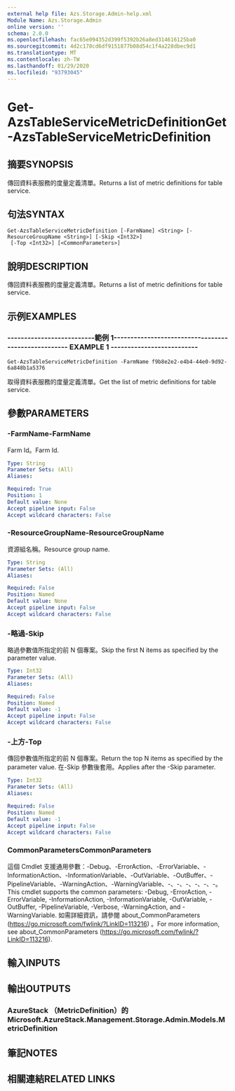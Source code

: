```yaml
---
external help file: Azs.Storage.Admin-help.xml
Module Name: Azs.Storage.Admin
online version: ''
schema: 2.0.0
ms.openlocfilehash: fac65e094352d399f5392b26a8ed314616125ba0
ms.sourcegitcommit: 4d2c178cd6df9151877b08d54c1f4a228dbec9d1
ms.translationtype: MT
ms.contentlocale: zh-TW
ms.lasthandoff: 01/29/2020
ms.locfileid: "93793045"
---
```

# <span data-ttu-id="80e3b-101">Get-AzsTableServiceMetricDefinition</span><span class="sxs-lookup"><span data-stu-id="80e3b-101">Get-AzsTableServiceMetricDefinition</span></span>

## <span data-ttu-id="80e3b-102">摘要</span><span class="sxs-lookup"><span data-stu-id="80e3b-102">SYNOPSIS</span></span>
<span data-ttu-id="80e3b-103">傳回資料表服務的度量定義清單。</span><span class="sxs-lookup"><span data-stu-id="80e3b-103">Returns a list of metric definitions for table service.</span></span>

## <span data-ttu-id="80e3b-104">句法</span><span class="sxs-lookup"><span data-stu-id="80e3b-104">SYNTAX</span></span>

```
Get-AzsTableServiceMetricDefinition [-FarmName] <String> [-ResourceGroupName <String>] [-Skip <Int32>]
 [-Top <Int32>] [<CommonParameters>]
```

## <span data-ttu-id="80e3b-105">說明</span><span class="sxs-lookup"><span data-stu-id="80e3b-105">DESCRIPTION</span></span>
<span data-ttu-id="80e3b-106">傳回資料表服務的度量定義清單。</span><span class="sxs-lookup"><span data-stu-id="80e3b-106">Returns a list of metric definitions for table service.</span></span>

## <span data-ttu-id="80e3b-107">示例</span><span class="sxs-lookup"><span data-stu-id="80e3b-107">EXAMPLES</span></span>

### <span data-ttu-id="80e3b-108">--------------------------範例 1--------------------------</span><span class="sxs-lookup"><span data-stu-id="80e3b-108">-------------------------- EXAMPLE 1 --------------------------</span></span>
```
Get-AzsTableServiceMetricDefinition -FarmName f9b8e2e2-e4b4-44e0-9d92-6a848b1a5376
```

<span data-ttu-id="80e3b-109">取得資料表服務的度量定義清單。</span><span class="sxs-lookup"><span data-stu-id="80e3b-109">Get the list of metric definitions for table service.</span></span>

## <span data-ttu-id="80e3b-110">參數</span><span class="sxs-lookup"><span data-stu-id="80e3b-110">PARAMETERS</span></span>

### <span data-ttu-id="80e3b-111">-FarmName</span><span class="sxs-lookup"><span data-stu-id="80e3b-111">-FarmName</span></span>
<span data-ttu-id="80e3b-112">Farm Id。</span><span class="sxs-lookup"><span data-stu-id="80e3b-112">Farm Id.</span></span>

```yaml
Type: String
Parameter Sets: (All)
Aliases: 

Required: True
Position: 1
Default value: None
Accept pipeline input: False
Accept wildcard characters: False
```

### <span data-ttu-id="80e3b-113">-ResourceGroupName</span><span class="sxs-lookup"><span data-stu-id="80e3b-113">-ResourceGroupName</span></span>
<span data-ttu-id="80e3b-114">資源組名稱。</span><span class="sxs-lookup"><span data-stu-id="80e3b-114">Resource group name.</span></span>

```yaml
Type: String
Parameter Sets: (All)
Aliases: 

Required: False
Position: Named
Default value: None
Accept pipeline input: False
Accept wildcard characters: False
```

### <span data-ttu-id="80e3b-115">-略過</span><span class="sxs-lookup"><span data-stu-id="80e3b-115">-Skip</span></span>
<span data-ttu-id="80e3b-116">略過參數值所指定的前 N 個專案。</span><span class="sxs-lookup"><span data-stu-id="80e3b-116">Skip the first N items as specified by the parameter value.</span></span>

```yaml
Type: Int32
Parameter Sets: (All)
Aliases: 

Required: False
Position: Named
Default value: -1
Accept pipeline input: False
Accept wildcard characters: False
```

### <span data-ttu-id="80e3b-117">-上方</span><span class="sxs-lookup"><span data-stu-id="80e3b-117">-Top</span></span>
<span data-ttu-id="80e3b-118">傳回參數值所指定的前 N 個專案。</span><span class="sxs-lookup"><span data-stu-id="80e3b-118">Return the top N items as specified by the parameter value.</span></span>
<span data-ttu-id="80e3b-119">在-Skip 參數後套用。</span><span class="sxs-lookup"><span data-stu-id="80e3b-119">Applies after the -Skip parameter.</span></span>

```yaml
Type: Int32
Parameter Sets: (All)
Aliases: 

Required: False
Position: Named
Default value: -1
Accept pipeline input: False
Accept wildcard characters: False
```

### <span data-ttu-id="80e3b-120">CommonParameters</span><span class="sxs-lookup"><span data-stu-id="80e3b-120">CommonParameters</span></span>
<span data-ttu-id="80e3b-121">這個 Cmdlet 支援通用參數：-Debug、-ErrorAction、-ErrorVariable、-InformationAction、-InformationVariable、-OutVariable、-OutBuffer、-PipelineVariable、-WarningAction、-WarningVariable、-、-、-、-、-、-。</span><span class="sxs-lookup"><span data-stu-id="80e3b-121">This cmdlet supports the common parameters: -Debug, -ErrorAction, -ErrorVariable, -InformationAction, -InformationVariable, -OutVariable, -OutBuffer, -PipelineVariable, -Verbose, -WarningAction, and -WarningVariable.</span></span> <span data-ttu-id="80e3b-122">如需詳細資訊，請參閱 about_CommonParameters (https://go.microsoft.com/fwlink/?LinkID=113216) 。</span><span class="sxs-lookup"><span data-stu-id="80e3b-122">For more information, see about_CommonParameters (https://go.microsoft.com/fwlink/?LinkID=113216).</span></span>

## <span data-ttu-id="80e3b-123">輸入</span><span class="sxs-lookup"><span data-stu-id="80e3b-123">INPUTS</span></span>

## <span data-ttu-id="80e3b-124">輸出</span><span class="sxs-lookup"><span data-stu-id="80e3b-124">OUTPUTS</span></span>

### <span data-ttu-id="80e3b-125">AzureStack （MetricDefinition）的</span><span class="sxs-lookup"><span data-stu-id="80e3b-125">Microsoft.AzureStack.Management.Storage.Admin.Models.MetricDefinition</span></span>

## <span data-ttu-id="80e3b-126">筆記</span><span class="sxs-lookup"><span data-stu-id="80e3b-126">NOTES</span></span>

## <span data-ttu-id="80e3b-127">相關連結</span><span class="sxs-lookup"><span data-stu-id="80e3b-127">RELATED LINKS</span></span>

